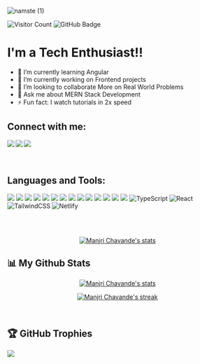

![namste (1)](https://user-images.githubusercontent.com/82377810/209430503-ca085c44-663e-4879-8ed8-902f20a46736.png)





![Visitor Count](https://komarev.com/ghpvc/?username=codex108&color=blueviolet&style=flat-square)
<a><img src="https://img.shields.io/github/followers/codex108?label=Followers&style=social" alt="GitHub Badge"></a>
# I'm a Tech Enthusiast!!</b>&nbsp;

- 🌱 I’m currently learning Angular
- 🔭 I’m currently working on Frontend projects 
- 👯 I’m looking to collaborate More on Real World Problems 
- 💬 Ask me about MERN Stack Development 
- ⚡ Fun fact: I watch tutorials in 2x speed 

## Connect with me:
<a href="https://www.linkedin.com/in/manjiri-chavande-3b032a215/" target="_blank" >
  <img align="left"  src="https://img.shields.io/badge/LinkedIn-0077B5?style=for-the-badge&logo=linkedin&logoColor=white" />
  </a>
<a href="https://twitter.com/itsmanjiric" target="_blank" >
    <img align="left" src="https://img.shields.io/badge/Twitter-1DA1F2?style=for-the-badge&logo=twitter&logoColor=white"/>
  </a>
  <a href="[https://an/](https://itsmanjiric.hashnode.dev/)" target="_blank">
    <img align="left"  src="https://img.shields.io/badge/Hashnode-2962FF?style=for-the-badge&logo=hashnode&logoColor=white" />
  </a>
<!--   <a href="[https://www.instagram.c/](https://www.instagram.com/_manjiric_/)" target="_blank">
    <img align="left"  src="https://img.shields.io/badge/Instagram-E4405F?style=for-the-badge&logo=instagram&logoColor=white" />
  </a> -->
 

  <br>
  <br>


<br>

 ## Languages and Tools: 
 ![](https://img.shields.io/badge/HTML5-E34F26?style=for-the-badge&logo=html5&logoColor=white)
 ![](https://img.shields.io/badge/CSS3-1572B6?style=for-the-badge&logo=css3&logoColor=white)
![](https://img.shields.io/badge/JavaScript-F7DF1E?style=for-the-badge&logo=javascript&logoColor=black)
![](https://img.shields.io/badge/C++-00599C?style=for-the-badge&logo=cpp&logoColor=white)
![](https://img.shields.io/badge/Java-F7AF1E?style=for-the-badge&logo=java&logoColor=black)
![](https://img.shields.io/badge/Python-FFFFFF?style=for-the-badge&logo=python&logoColor=darkgreen)
![](https://img.shields.io/badge/GitHub-100000?style=for-the-badge&logo=github&logoColor=white)
![](https://img.shields.io/badge/Git-F05032?style=for-the-badge&logo=git&logoColor=white)
![](https://img.shields.io/badge/Node.js-339933?style=for-the-badge&logo=nodedotjs&logoColor=white)
![](https://img.shields.io/badge/npm-CB3837?style=for-the-badge&logo=npm&logoColor=white)
![](https://img.shields.io/badge/Angular-CB3837?style=for-the-badge&logo=angular%20studio%20code&logoColor=white)
![](https://img.shields.io/badge/Express-FFFFFF?style=for-the-badge&logo=express&logoColor=darkgreen)
![](https://img.shields.io/badge/MongoDB-339933?style=for-the-badge&logo=mongodb&logoColor=white)
![](https://img.shields.io/badge/Postman-F05032?style=for-the-badge&logo=postman&logoColor=white)
![TypeScript](https://img.shields.io/badge/typescript-%2320232a.svg?style=for-the-badge&logo=typescript&logoColor=%2361DAFB)
![React](https://img.shields.io/badge/react-%2320232a.svg?style=for-the-badge&logo=react&logoColor=%2361DAFB)
![TailwindCSS](https://img.shields.io/badge/tailwindcss-%2338B2AC.svg?style=for-the-badge&logo=tailwind-css&logoColor=white)
![Netlify](https://img.shields.io/badge/netlify-%23000000.svg?style=for-the-badge&logo=netlify&logoColor=#00C7B7)

<br>

<br>

<p align="center">
 <a href="#"><img alt="Manjri Chavande's stats" src="https://github-readme-stats.vercel.app/api/top-langs/?username=codex108&layout=compact&langs_count=8&theme=radical"/> </a>
 </p>

 

## 📊 My Github Stats 


 
 <p align="center">
 <a href="#"><img alt="Manjri Chavande's stats" src="https://github-readme-stats.vercel.app/api?username=codex108&show_icons=true&theme=radical"/> </a>
 </p>
 
  <p align="center" >
 <a href="#"><img  alt="Manjri Chavande's streak"  src="https://github-readme-streak-stats.herokuapp.com/?user=codex108&theme=radical&hide_border=true&stroke=0000&background=0D1117" /> </a></p>


<br>

## 🏆 GitHub Trophies

<p align="center">
  
![](https://github-profile-trophy.vercel.app/?username=codex108&theme=radical&no-frame=false&no-bg=false&margin-w=2)
  
</p>

